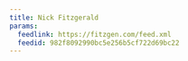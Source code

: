```yaml
---
title: Nick Fitzgerald
params:
  feedlink: https://fitzgen.com/feed.xml
  feedid: 982f8092990bc5e256b5cf722d69bc22
---
```

